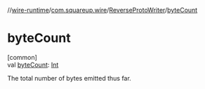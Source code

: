 //[wire-runtime](../../../index.md)/[com.squareup.wire](../index.md)/[ReverseProtoWriter](index.md)/[byteCount](byte-count.md)

# byteCount

[common]\
val [byteCount](byte-count.md): [Int](https://kotlinlang.org/api/latest/jvm/stdlib/kotlin/-int/index.html)

The total number of bytes emitted thus far.
